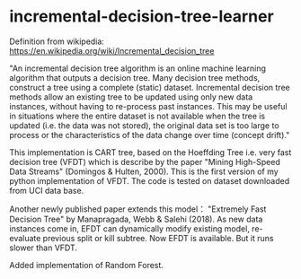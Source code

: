 # incremental-decision-tree-learner

Definition from wikipedia: https://en.wikipedia.org/wiki/Incremental_decision_tree

"An incremental decision tree algorithm is an online machine learning algorithm that outputs a decision tree. Many decision tree methods, construct a tree using a complete (static) dataset. Incremental decision tree methods allow an existing tree to be updated using only new data instances, without having to re-process past instances. This may be useful in situations where the entire dataset is not available when the tree is updated (i.e. the data was not stored), the original data set is too large to process or the characteristics of the data change over time (concept drift)."

This implementation is CART tree, based on the Hoeffding Tree i.e. very fast decision tree (VFDT) which is describe by the paper "Mining High-Speed Data Streams" (Domingos &amp; Hulten, 2000). This is the first version of my python implementation of VFDT. The code is tested on dataset downloaded from UCI data base.

Another newly published paper extends this model： "Extremely Fast Decision Tree" by Manapragada, Webb & Salehi (2018). As new data instances come in, EFDT can dynamically modify existing model, re-evaluate previous split or kill subtree. Now EFDT is available. But it runs slower than VFDT.

Added implementation of Random Forest.

